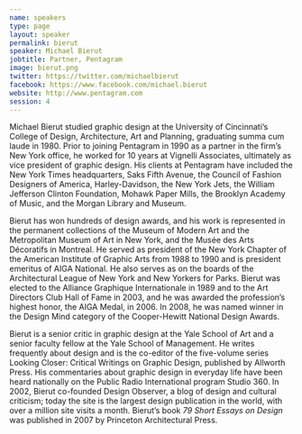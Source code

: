 ```yaml
---
name: speakers
type: page
layout: speaker
permalink: bierut
speaker: Michael Bierut
jobtitle: Partner, Pentagram
image: bierut.png
twitter: https://twitter.com/michaelbierut
facebook: https://www.facebook.com/michael.bierut
website: http://www.pentagram.com
session: 4
---
```

Michael Bierut studied graphic design at the University of Cincinnati’s College of Design, Architecture, Art and Planning, graduating summa cum laude in 1980. Prior to joining Pentagram in 1990 as a partner in the firm’s New York office, he worked for 10 years at Vignelli Associates, ultimately as vice president of graphic design. His clients at Pentagram have included the New York Times headquarters, Saks Fifth Avenue, the Council of Fashion Designers of America, Harley-Davidson, the New York Jets, the William Jefferson Clinton Foundation, Mohawk Paper Mills, the Brooklyn Academy of Music, and the Morgan Library and Museum.

Bierut has won hundreds of design awards, and his work is represented in the permanent collections of the Museum of Modern Art and the Metropolitan Museum of Art in New York, and the Musée des Arts Décoratifs in Montreal. He served as president of the New York Chapter of the American Institute of Graphic Arts from 1988 to 1990 and is president emeritus of AIGA National. He also serves as on the boards of the Architectural League of New York and New Yorkers for Parks. Bierut was elected to the Alliance Graphique Internationale in 1989 and to the Art Directors Club Hall of Fame in 2003, and he was awarded the profession’s highest honor, the AIGA Medal, in 2006. In 2008, he was named winner in the Design Mind category of the Cooper-Hewitt National Design Awards.

Bierut is a senior critic in graphic design at the Yale School of Art and a senior faculty fellow at the Yale School of Management. He writes frequently about design and is the co-editor of the five-volume series Looking Closer: Critical Writings on Graphic Design, published by Allworth Press. His commentaries about graphic design in everyday life have been heard nationally on the Public Radio International program Studio 360. In 2002, Bierut co-founded Design Observer, a blog of design and cultural criticism; today the site is the largest design publication in the world, with over a million site visits a month. Bierut’s book <em>79 Short Essays on Design</em> was published in 2007 by Princeton Architectural Press. 
